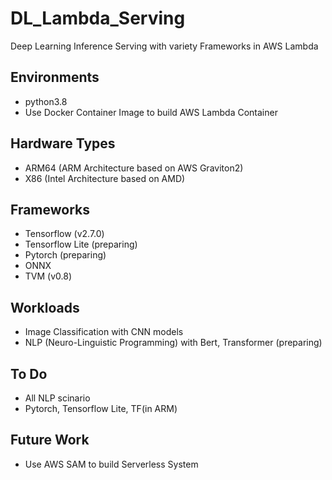 # DL_Lambda_Serving
Deep Learning Inference Serving with variety Frameworks in AWS Lambda

## Environments
- python3.8
- Use Docker Container Image to build AWS Lambda Container

## Hardware Types
- ARM64 (ARM Architecture based on AWS Graviton2)
- X86 (Intel Architecture based on AMD)

## Frameworks
- Tensorflow (v2.7.0)
- Tensorflow Lite (preparing)
- Pytorch (preparing)
- ONNX
- TVM (v0.8)

## Workloads
- Image Classification with CNN models
- NLP (Neuro-Linguistic Programming) with Bert, Transformer (preparing)

## To Do
- All NLP scinario
- Pytorch, Tensorflow Lite, TF(in ARM)

## Future Work
- Use AWS SAM to build Serverless System
